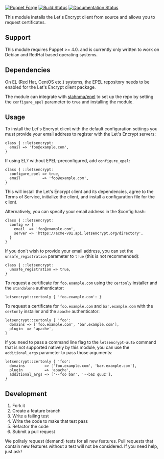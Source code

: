 [![Puppet Forge](http://img.shields.io/puppetforge/v/danzilio/letsencrypt.svg?style=flat)](https://forge.puppetlabs.com/danzilio/letsencrypt) [![Build Status](https://travis-ci.org/danzilio/puppet-letsencrypt.svg)](https://travis-ci.org/danzilio/puppet-letsencrypt) [![Documentation Status](http://img.shields.io/badge/docs-puppet--strings-ff69b4.svg?style=flat)](http://danzilio.github.io/puppet-letsencrypt)

This module installs the Let's Encrypt client from source and allows you to request certificates.

## Support

This module requires Puppet >= 4.0. and is currently only written to work on
Debian and RedHat based operating systems.

## Dependencies

On EL (Red Hat, CentOS etc.) systems, the EPEL repository needs to be enabled
for the Let's Encrypt client package.

The module can integrate with [stahnma/epel](https://forge.puppetlabs.com/stahnma/epel)
to set up the repo by setting the `configure_epel` parameter to `true` and
installing the module.

## Usage

To install the Let's Encrypt client with the default configuration settings you
must provide your email address to register with the Let's Encrypt servers:

```puppet
class { ::letsencrypt:
  email => 'foo@example.com',
}
```

If using EL7 without EPEL-preconfigured, add `configure_epel`:

```puppet
class { ::letsencrypt:
  configure_epel => true,
  email          => 'foo@example.com',
}
```

This will install the Let's Encrypt client and its dependencies, agree to the
Terms of Service, initialize the client, and install a configuration file for
the client.

Alternatively, you can specify your email address in the $config hash:

```puppet
class { ::letsencrypt:
  config => {
    email  => 'foo@example.com',
    server => 'https://acme-v01.api.letsencrypt.org/directory',
  }
}
```

If you don't wish to provide your email address, you can set the
`unsafe_registration` parameter to `true` (this is not recommended):

```puppet
class { ::letsencrypt:
  unsafe_registration => true,
}
```

To request a certificate for `foo.example.com` using the `certonly` installer
and the `standalone` authenticator:

```puppet
letsencrypt::certonly { 'foo.example.com': }
```

To request a certificate for `foo.example.com` and `bar.example.com` with the
`certonly` installer and the `apache` authenticator:

```puppet
letsencrypt::certonly { 'foo':
  domains => ['foo.example.com', 'bar.example.com'],
  plugin  => 'apache',
}
```

If you need to pass a command line flag to the `letsencrypt-auto` command that
is not supported natively by this module, you can use the `additional_args`
parameter to pass those arguments:

```puppet
letsencrypt::certonly { 'foo':
  domains         => ['foo.example.com', 'bar.example.com'],
  plugin          => 'apache',
  additional_args => ['--foo bar', '--baz quuz'],
}
```

## Development

1. Fork it
2. Create a feature branch
3. Write a failing test
4. Write the code to make that test pass
5. Refactor the code
6. Submit a pull request

We politely request (demand) tests for all new features. Pull requests that contain new features without a test will not be considered. If you need help, just ask!
